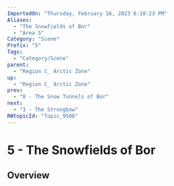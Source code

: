 ```yaml
---
ImportedOn: "Thursday, February 16, 2023 6:10:23 PM"
Aliases:
  - "The Snowfields of Bor"
  - "Area 5"
Category: "Scene"
Prefix: "5"
Tags:
  - "Category/Scene"
parent:
  - "Region C_ Arctic Zone"
up:
  - "Region C_ Arctic Zone"
prev:
  - "8 - The Snow Tunnels of Bor"
next:
  - "3 - The Strongbow"
RWtopicId: "Topic_9508"
---
```

# 5 - The Snowfields of Bor
## Overview
